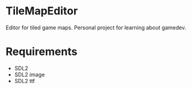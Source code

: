 # TileMapEditor

Editor for tiled game maps. Personal project for learning about gamedev.

# Requirements

- SDL2
- SDL2 image
- SDL2 ttf
